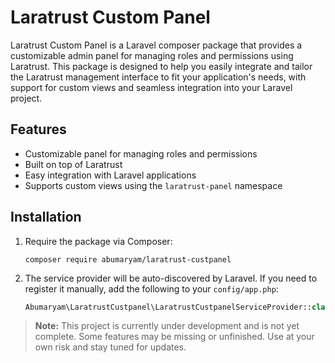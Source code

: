 # Laratrust Custom Panel

Laratrust Custom Panel is a Laravel composer package that provides a customizable admin panel for managing roles and permissions using Laratrust. This package is designed to help you easily integrate and tailor the Laratrust management interface to fit your application's needs, with support for custom views and seamless integration into your Laravel project.

## Features

- Customizable panel for managing roles and permissions
- Built on top of Laratrust
- Easy integration with Laravel applications
- Supports custom views using the `laratrust-panel` namespace

## Installation

1. Require the package via Composer:

    ```
    composer require abumaryam/laratrust-custpanel
    ```

2. The service provider will be auto-discovered by Laravel. If you need to register it manually, add the following to your `config/app.php`:

    ```php
    Abumaryam\LaratrustCustpanel\LaratrustCustpanelServiceProvider::class,
    ```

    
> **Note:** This project is currently under development and is not yet complete. Some features may be missing or unfinished. Use at your own risk and stay tuned for updates.

